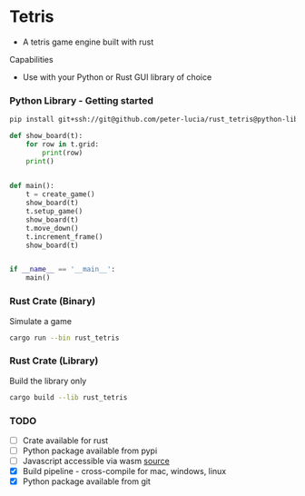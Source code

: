 # Tetris
* A tetris game engine built with rust

Capabilities

* Use with your Python or Rust GUI library of choice

### Python Library - Getting started
```bash
pip install git+ssh://git@github.com/peter-lucia/rust_tetris@python-lib
```

```python
def show_board(t):
    for row in t.grid:
        print(row)
    print()

    
def main():
    t = create_game()
    show_board(t)
    t.setup_game()
    show_board(t)
    t.move_down()
    t.increment_frame()
    show_board(t)


if __name__ == '__main__':
    main()
```

### Rust Crate (Binary)

Simulate a game

```bash
cargo run --bin rust_tetris
```

### Rust Crate (Library)

Build the library only

```bash
cargo build --lib rust_tetris
```

### TODO
- [ ] Crate available for rust
- [ ] Python package available from pypi
- [ ] Javascript accessible via wasm [source](https://developer.mozilla.org/en-US/docs/WebAssembly/Rust_to_wasm)
- [x] Build pipeline - cross-compile for mac, windows, linux
- [x] Python package available from git
